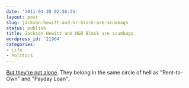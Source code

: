 ```yaml
---
date: '2011-04-20 02:56:35'
layout: post
slug: jackson-hewitt-and-hr-block-are-scumbags
status: publish
title: Jackson Hewitt and H&R Block are scumbags
wordpress_id: '21904'
categories:
- Life
- Politics
---
```


[But they're not alone](http://motherjones.com/print/98521). They belong in the same circle of hell as "Rent-to-Own" and "Payday Loan". 

